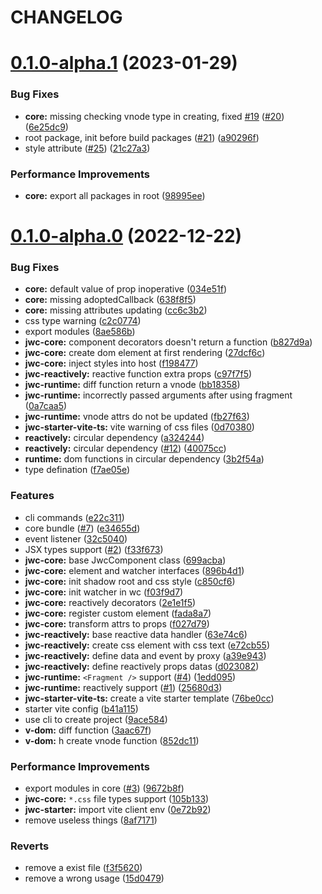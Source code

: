 # CHANGELOG

# [0.1.0-alpha.1](https://github.com/jwcjs/core/compare/0.1.0-alpha.0...0.1.0-alpha.1) (2023-01-29)


### Bug Fixes

* **core:** missing checking vnode type in creating, fixed [#19](https://github.com/jwcjs/core/issues/19) ([#20](https://github.com/jwcjs/core/issues/20)) ([6e25dc9](https://github.com/jwcjs/core/commit/6e25dc91606c56348d6339d23b09a0df5d086a64))
* root package, init before build packages ([#21](https://github.com/jwcjs/core/issues/21)) ([a90296f](https://github.com/jwcjs/core/commit/a90296f7bb7d725991dfac37e835368eeb27b877))
* style attribute ([#25](https://github.com/jwcjs/core/issues/25)) ([21c27a3](https://github.com/jwcjs/core/commit/21c27a3b514c2a96d64bdd2db65638dabb9bdbd1))


### Performance Improvements

* **core:** export all packages in root ([98995ee](https://github.com/jwcjs/core/commit/98995ee8b250cb58d60295d4f05f714d4db6d910))



# [0.1.0-alpha.0](https://github.com/jwcjs/core/compare/3aac67f35915f92e2a3a27b16a014dacaa662caa...0.1.0-alpha.0) (2022-12-22)


### Bug Fixes

* **core:** default value of prop inoperative ([034e51f](https://github.com/jwcjs/core/commit/034e51fae9462f30da7f2ab4f3bfaf2ed9d8a457))
* **core:** missing adoptedCallback ([638f8f5](https://github.com/jwcjs/core/commit/638f8f5fcd93bdcacf4d636bc89d56a3b9ceeb7b))
* **core:** missing attributes updating ([cc6c3b2](https://github.com/jwcjs/core/commit/cc6c3b20538b67646890a159cfafef5afc57cccc))
* css type warning ([c2c0774](https://github.com/jwcjs/core/commit/c2c077439a532f1fca57d06b1856f75f8d52d78b))
* export modules ([8ae586b](https://github.com/jwcjs/core/commit/8ae586bfeead128fe64c475f965f46a952e0b54c))
* **jwc-core:** component decorators doesn't return a function ([b827d9a](https://github.com/jwcjs/core/commit/b827d9a005ec2d7392aa00cfe1a033e2bdfc0e8e))
* **jwc-core:** create dom element at first rendering ([27dcf6c](https://github.com/jwcjs/core/commit/27dcf6c18f6dca14bd2dd9d1798d82325738e68d))
* **jwc-core:** inject styles into host ([f198477](https://github.com/jwcjs/core/commit/f19847797f13b9b95b63fa9c44f4e44e94ed482c))
* **jwc-reactively:** reactive function extra props ([c97f7f5](https://github.com/jwcjs/core/commit/c97f7f524dacd1e31fc3b9cb4ee66a4ad95f805c))
* **jwc-runtime:** diff function return a vnode ([bb18358](https://github.com/jwcjs/core/commit/bb18358d32abc969ec2492e69b25711a5aa0714f))
* **jwc-runtime:** incorrectly passed arguments after using fragment ([0a7caa5](https://github.com/jwcjs/core/commit/0a7caa514c8057710fe1a4ce97122295afc5896a))
* **jwc-runtime:** vnode attrs do not be updated ([fb27f63](https://github.com/jwcjs/core/commit/fb27f63f86cc0320fffe2816c1df4b61b03a99de))
* **jwc-starter-vite-ts:** vite warning of css files ([0d70380](https://github.com/jwcjs/core/commit/0d70380782f198f28d6c3282b166dc67944422ca))
* **reactively:** circular dependency ([a324244](https://github.com/jwcjs/core/commit/a3242443cf1eee82cd569e41024f366ab442ffea))
* **reactively:** circular dependency ([#12](https://github.com/jwcjs/core/issues/12)) ([40075cc](https://github.com/jwcjs/core/commit/40075cc0de9ac11c28da434ad8171dfb7e54c569))
* **runtime:** dom functions in circular dependency ([3b2f54a](https://github.com/jwcjs/core/commit/3b2f54a280f5e0026af59ec01b75c2f16dba8218))
* type defination ([f7ae05e](https://github.com/jwcjs/core/commit/f7ae05efd5a87384884cc7cd0f4f1573d46ceb50))


### Features

* cli commands ([e22c311](https://github.com/jwcjs/core/commit/e22c311f18795ae59de89868699d322a276dbf7d))
* core bundle ([#7](https://github.com/jwcjs/core/issues/7)) ([e34655d](https://github.com/jwcjs/core/commit/e34655dd60e10ca7af0a2cd96803fbce3042c200))
* event listener ([32c5040](https://github.com/jwcjs/core/commit/32c5040f2aeabf4ca0e1e86427f8ed00b3b63211))
* JSX types support ([#2](https://github.com/jwcjs/core/issues/2)) ([f33f673](https://github.com/jwcjs/core/commit/f33f673a6e448a1767e66dd58139841188d6bc64))
* **jwc-core:** base JwcComponent class ([699acba](https://github.com/jwcjs/core/commit/699acbab580dd6af0e941667bc37fb7bcb9c604a))
* **jwc-core:** element and watcher interfaces ([896b4d1](https://github.com/jwcjs/core/commit/896b4d10bbc3c8afbe026addaf28ebb395fec785))
* **jwc-core:** init shadow root and css style ([c850cf6](https://github.com/jwcjs/core/commit/c850cf656e0d1f0272af8ef20153dc108191a284))
* **jwc-core:** init watcher in wc ([f03f9d7](https://github.com/jwcjs/core/commit/f03f9d76625387ae8aadbbfc723c7ba7c07e3f11))
* **jwc-core:** reactively decorators ([2e1e1f5](https://github.com/jwcjs/core/commit/2e1e1f534341b644a6af247161cfefac88709942))
* **jwc-core:** register custom element ([fada8a7](https://github.com/jwcjs/core/commit/fada8a7464e21153a06039c23177744dffc17930))
* **jwc-core:** transform attrs to props ([f027d79](https://github.com/jwcjs/core/commit/f027d7978718b9696e27040a62643845948de44b))
* **jwc-reactively:** base reactive data handler ([63e74c6](https://github.com/jwcjs/core/commit/63e74c68233987d8d4179432541e36e156c2c4e9))
* **jwc-reactively:** create css element with css text ([e72cb55](https://github.com/jwcjs/core/commit/e72cb555db4f6dc08d6bdbfac21fcb6aa82cb79e))
* **jwc-reactively:** define data and event by proxy ([a39e943](https://github.com/jwcjs/core/commit/a39e943ec9b8476843db8f7cc5f2ba1c00e6dd87))
* **jwc-reactively:** define reactively props datas ([d023082](https://github.com/jwcjs/core/commit/d0230826b997855d494a655306b17c4b88b0eac3))
* **jwc-runtime:** `<Fragment />` support ([#4](https://github.com/jwcjs/core/issues/4)) ([1edd095](https://github.com/jwcjs/core/commit/1edd095a50c9d85ba91b2ac7920985f00680f889))
* **jwc-runtime:** reactively support ([#1](https://github.com/jwcjs/core/issues/1)) ([25680d3](https://github.com/jwcjs/core/commit/25680d30aaaf28667ff1727c52956962eb50198d))
* **jwc-starter-vite-ts:** create a vite starter template ([76be0cc](https://github.com/jwcjs/core/commit/76be0cc8f5200829125dcb0d95d7154bfeed84f3))
* starter vite config ([b41a115](https://github.com/jwcjs/core/commit/b41a115db92b012e5522aafff0d39f09e871c3c4))
* use cli to create project ([9ace584](https://github.com/jwcjs/core/commit/9ace5840ce21dc117ec3bb25354b16292198f434))
* **v-dom:** diff function ([3aac67f](https://github.com/jwcjs/core/commit/3aac67f35915f92e2a3a27b16a014dacaa662caa))
* **v-dom:** h create vnode function ([852dc11](https://github.com/jwcjs/core/commit/852dc118ffb518909ed702b1b3ac6554d5a6d7db))


### Performance Improvements

* export modules in core ([#3](https://github.com/jwcjs/core/issues/3)) ([9672b8f](https://github.com/jwcjs/core/commit/9672b8f7269ad1ef57dc0072e0a49840b2e44030))
* **jwc-core:** `*.css` file types support ([105b133](https://github.com/jwcjs/core/commit/105b133de959a1d70fd64067a14ac97647f7463c))
* **jwc-starter:** import vite client env ([0e72b92](https://github.com/jwcjs/core/commit/0e72b9262779b3c939c3a1c42fb460772a103660))
* remove useless things ([8af7171](https://github.com/jwcjs/core/commit/8af7171a46b42e82446539b49b59052e6a0dd8f4))


### Reverts

* remove a exist file ([f3f5620](https://github.com/jwcjs/core/commit/f3f5620ad9b72cedf3f2d9111deed40dd458749e))
* remove a wrong usage ([15d0479](https://github.com/jwcjs/core/commit/15d0479a1db294bc44764cb3ef0ff58ce7c5a09b))



